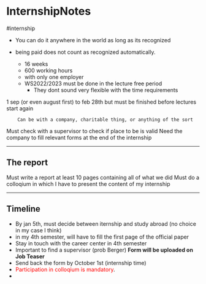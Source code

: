 # InternshipNotes
#internship

- You can do it anywhere in the world as long as its recognized 
- being paid does not count as recognized automatically.


  - 16 weeks 
  - 600 working hours 
  - with only one employer
  - WS2022/2023 must be done in the lecture free period
    - They dont sound very flexible with the time requirements
  
1 sep (or even august first) to feb 28th but must be finished before lectures start again

        Can be with a company, charitable thing, or anything of the sort 
Must check with a supervisor to check if place to be is valid
Need the company to fill relevant forms at the end of the internship

****

## The report
Must write a report at least 10 pages containing all of what we did
Must do a colloqium in which I have to present the content of my internship

****
## Timeline
- By jan 5th, must decide between iternship and study abroad (no choice in my case I think)
- in my 4th semester, will have to fill the first page of the official paper 
- Stay in touch with the career center in 4th semester
- Important to find a supervisor (prob Berger) **Form will be uploaded on Job Teaser**
- Send back the form by October 1st (internship time)
- <span style="color:red">Participation in colloqium is mandatory</span>.
- 